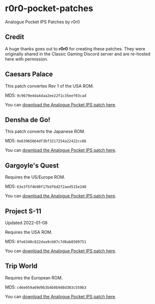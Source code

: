 # r0r0-pocket-patches
Analogue Pocket IPS Patches by r0r0

## Credit

A huge thanks goes out to **r0r0** for creating these patches. They were originally shared in the Classic Gaming Discord server and are re-hosted here with permission.

## Caesars Palace

This patch convertes Rev 1 of the USA ROM.

MD5: `9c9679e4da4daa2ee22f1c35eef03cad`

You can [download the Analogue Pocket IPS patch here](https://github.com/jduckett95/misc-pocket-patches/blob/main/caesars_palace_usa_rev_a_pocket-9c9679e4da4daa2ee22f1c35eef03cad.ips).

## Densha de Go!

This patch converts the Japanese ROM.

MD5: `0e63965664df3bf3217254a22422cc86`

You can [download the Analogue Pocket IPS patch here](https://github.com/jduckett95/misc-pocket-patches/blob/main/densha-de-go-pocket-patch-0e63965664df3bf3217254a22422cc86.ips).

## Gargoyle's Quest

Requires the US/Europe ROM.

MD5: `63e3f5f4b90f17bdf6d2f2aed515e248`

You can [download the Analogue Pocket IPS patch here](https://github.com/jduckett95/misc-pocket-patches/blob/main/Gargoyles-Quest-USA-EU-63e3f5f4b90f17bdf6d2f2aed515e248.ips).

## Project S-11

Updated 2022-01-08

Requires the USA ROM.

MD5: `8fe6340c822daa9cb07c7d8ab8509751`

You can [download the Analogue Pocket IPS patch here](https://github.com/jduckett95/misc-pocket-patches/blob/main/project-s-11-pocket-8fe6340c822daa9cb07c7d8ab8509751-v2.ips).

## Trip World

Requires the European ROM.

MD5: `c46e059a69d9b3b4b0b9d8d303c559b3`

You can [download the Analogue Pocket IPS patch here](https://github.com/jduckett95/misc-pocket-patches/blob/main/trip-world-eu.ips).
